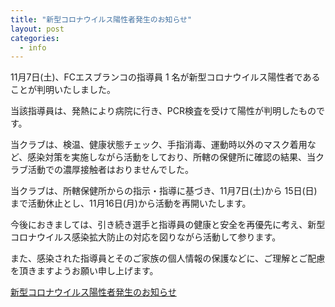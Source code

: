 ```yaml
---
title: "新型コロナウイルス陽性者発生のお知らせ"
layout: post
categories:
  - info
---
```

11月7日(土)、FCエスブランコの指導員 1 名が新型コロナウイルス陽性者であることが判明いたしました。

当該指導員は、発熱により病院に行き、PCR検査を受けて陽性が判明したものです。

当クラブは、検温、健康状態チェック、手指消毒、運動時以外のマスク着用など、感染対策を実施しながら活動をしており、所轄の保健所に確認の結果、当クラブ活動での濃厚接触者はおりませんでした。

当クラブは、所轄保健所からの指示・指導に基づき、11月7日(土)から 15日(日) まで活動休止とし、11月16日(月)から活動を再開いたします。

今後におきましては、引き続き選手と指導員の健康と安全を再優先に考え、新型コロナウイルス感染拡大防止の対応を図りながら活動して参ります。

また、感染された指導員とそのご家族の個人情報の保護などに、ご理解とご配慮を頂きますようお願い申し上げます。


<a href="{{ site.url }}{{ site.baseurl }}/assets/pdf/20201115info.pdf" title="お知らせ" class="normal" target="_blank" rel="noopener noreferrer">新型コロナウイルス陽性者発生のお知らせ</a><br/><br />
